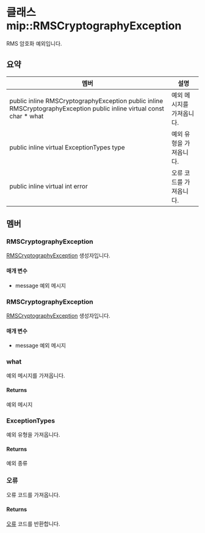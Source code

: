 # <a name="class-miprmscryptographyexception"></a>클래스 mip::RMSCryptographyException 
RMS 암호화 예외입니다.
## <a name="summary"></a>요약
 멤버                        | 설명                                
--------------------------------|---------------------------------------------
public inline  RMSCryptographyException public inline  RMSCryptographyException public inline virtual const char * what | 예외 메시지를 가져옵니다.
public inline virtual ExceptionTypes type | 예외 유형을 가져옵니다.
public inline virtual int error | 오류 코드를 가져옵니다.
## <a name="members"></a>멤버
### <a name="rmscryptographyexception"></a>RMSCryptographyException
[RMSCryptographyException](#classmip_1_1_r_m_s_cryptography_exception) 생성자입니다.
#### <a name="parameters"></a>매개 변수
* message 예외 메시지
### <a name="rmscryptographyexception"></a>RMSCryptographyException
[RMSCryptographyException](#classmip_1_1_r_m_s_cryptography_exception) 생성자입니다.
#### <a name="parameters"></a>매개 변수
* message 예외 메시지
### <a name="what"></a>what
예외 메시지를 가져옵니다.
#### <a name="returns"></a>Returns
예외 메시지
### <a name="exceptiontypes"></a>ExceptionTypes
예외 유형을 가져옵니다.
#### <a name="returns"></a>Returns
예외 종류
### <a name="error"></a>오류
오류 코드를 가져옵니다.
#### <a name="returns"></a>Returns
[오류](#classmip_1_1_error) 코드를 반환합니다.
